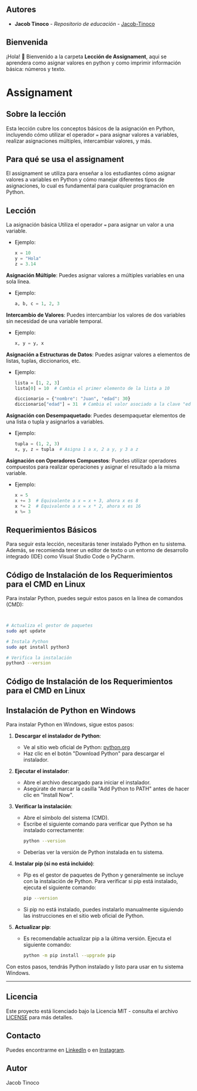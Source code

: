 ## Autores

- **Jacob Tinoco** - *Repositorio de educación* - [Jacob-Tinoco](https://github.com/Jacob-Tinoco)
## Bienvenida
¡Hola! 👋 Bienvenido a la carpeta **Lección de Assignament**, aqui se aprendera como asignar valores en python y como imprimir información básica: números y texto.

# Assignament

## Sobre la lección

Esta lección cubre los conceptos básicos de la asignación en Python, incluyendo cómo utilizar el operador `=` para asignar valores a variables, realizar asignaciones múltiples, intercambiar valores, y más.

## Para qué se usa el assignament

El assignament se utiliza para enseñar a los estudiantes cómo asignar valores a variables en Python y cómo manejar diferentes tipos de asignaciones, lo cual es fundamental para cualquier programación en Python.
## Lección

La asignación básica Utiliza el operador `=` para asignar un valor a una variable.

- Ejemplo:
    
    ```python
    x = 10
    y = "Hola"
    z = 3.14
    
    ```
    

**Asignación Múltiple**: Puedes asignar valores a múltiples variables en una sola línea.

- Ejemplo:
    
    ```python
    a, b, c = 1, 2, 3
    
    ```
    

**Intercambio de Valores**: Puedes intercambiar los valores de dos variables sin necesidad de una variable temporal.

- Ejemplo:
    
    ```python
    x, y = y, x
    
    ```
    

**Asignación a Estructuras de Datos**: Puedes asignar valores a elementos de listas, tuplas, diccionarios, etc.

- Ejemplo:
    
    ```python
    lista = [1, 2, 3]
    lista[0] = 10  # Cambia el primer elemento de la lista a 10
    
    diccionario = {"nombre": "Juan", "edad": 30}
    diccionario["edad"] = 31  # Cambia el valor asociado a la clave "edad" a 31
    
    ```
    

**Asignación con Desempaquetado**: Puedes desempaquetar elementos de una lista o tupla y asignarlos a variables.

- Ejemplo:
    
    ```python
    tupla = (1, 2, 3)
    x, y, z = tupla  # Asigna 1 a x, 2 a y, y 3 a z
    
    ```
    

**Asignación con Operadores Compuestos**: Puedes utilizar operadores compuestos para realizar operaciones y asignar el resultado a la misma variable.

- Ejemplo:
    
    ```python
    x = 5
    x += 3  # Equivalente a x = x + 3, ahora x es 8
    x *= 2  # Equivalente a x = x * 2, ahora x es 16
    x %= 3
    
    ```
## Requerimientos Básicos

Para seguir esta lección, necesitarás tener instalado Python en tu sistema. Además, se recomienda tener un editor de texto o un entorno de desarrollo integrado (IDE) como Visual Studio Code o PyCharm.

## Código de Instalación de los Requerimientos para el CMD en Linux

Para instalar Python, puedes seguir estos pasos en la línea de comandos (CMD):

```bash


# Actualiza el gestor de paquetes
sudo apt update

# Instala Python
sudo apt install python3

# Verifica la instalación
python3 --version
```

## Código de Instalación de los Requerimientos para el CMD en Linux
## Instalación de Python en Windows

Para instalar Python en Windows, sigue estos pasos:

1. **Descargar el instalador de Python**:
   - Ve al sitio web oficial de Python: [python.org](https://www.python.org/)
   - Haz clic en el botón "Download Python" para descargar el instalador.

2. **Ejecutar el instalador**:
   - Abre el archivo descargado para iniciar el instalador.
   - Asegúrate de marcar la casilla "Add Python to PATH" antes de hacer clic en "Install Now".

3. **Verificar la instalación**:
   - Abre el símbolo del sistema (CMD).
   - Escribe el siguiente comando para verificar que Python se ha instalado correctamente:
     ```bash
     python --version
     ```
   - Deberías ver la versión de Python instalada en tu sistema.

4. **Instalar pip (si no está incluido)**:
   - Pip es el gestor de paquetes de Python y generalmente se incluye con la instalación de Python. Para verificar si pip está instalado, ejecuta el siguiente comando:
     ```bash
     pip --version
     ```
   - Si pip no está instalado, puedes instalarlo manualmente siguiendo las instrucciones en el sitio web oficial de Python.

5. **Actualizar pip**:
   - Es recomendable actualizar pip a la última versión. Ejecuta el siguiente comando:
     ```bash
     python -m pip install --upgrade pip
     ```

Con estos pasos, tendrás Python instalado y listo para usar en tu sistema Windows.

---

## Licencia
Este proyecto está licenciado bajo la Licencia MIT - consulta el archivo [LICENSE](LICENSE) para más detalles.

## Contacto
Puedes encontrarme en [LinkedIn](https://www.linkedin.com/in/jacob-t-329675258/) o en [Instagram](https://www.instagram.com/jknc.0/).

## Autor

Jacob Tinoco
